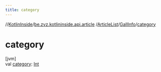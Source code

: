 ```yaml
---
title: category
---
```

//[KotlinInside](../../../../index.html)/[be.zvz.kotlininside.api.article](../../index.html)
/[ArticleList](../index.html)/[GallInfo](index.html)/[category](category.html)

# category

[jvm]\
val [category](category.html): [Int](https://kotlinlang.org/api/latest/jvm/stdlib/kotlin/-int/index.html)




